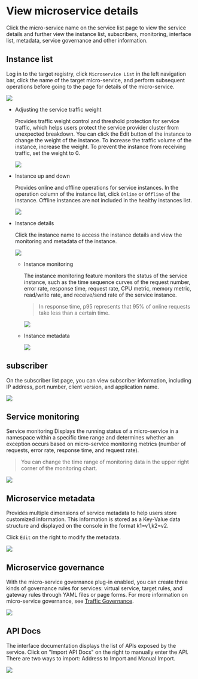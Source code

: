 # View microservice details

Click the micro-service name on the service list page to view the service details and further view the instance list, subscribers, monitoring, interface list, metadata, service governance and other information.

## Instance list

Log in to the target registry, click `Microservice List` in the left navigation bar, click the name of the target micro-service, and perform subsequent operations before going to the page for details of the micro-service.

![](https://docs.daocloud.io/daocloud-docs-images/docs/en/docs/skoala/images/detail01.png)

- Adjusting the service traffic weight

    Provides traffic weight control and threshold protection for service traffic, which helps users protect the service provider cluster from unexpected breakdown. You can click the Edit button of the instance to change the weight of the instance. To increase the traffic volume of the instance, increase the weight. To prevent the instance from receiving traffic, set the weight to 0.

    ![](https://docs.daocloud.io/daocloud-docs-images/docs/en/docs/skoala/images/detail02.png)

- Instance up and down

    Provides online and offline operations for service instances. In the operation column of the instance list, click `Online` or `Offline` of the instance. Offline instances are not included in the healthy instances list.

    ![](https://docs.daocloud.io/daocloud-docs-images/docs/en/docs/skoala/images/detail03.png)

- Instance details

    Click the instance name to access the instance details and view the monitoring and metadata of the instance.

    ![](https://docs.daocloud.io/daocloud-docs-images/docs/en/docs/skoala/images/detail04.png)

    - Instance monitoring

        The instance monitoring feature monitors the status of the service instance, such as the time sequence curves of the request number, error rate, response time, request rate, CPU metric, memory metric, read/write rate, and receive/send rate of the service instance.

        > In response time, p95 represents that 95% of online requests take less than a certain time.

        ![](https://docs.daocloud.io/daocloud-docs-images/docs/en/docs/skoala/images/detail05.png)

    - Instance metadata

        ![](https://docs.daocloud.io/daocloud-docs-images/docs/en/docs/skoala/images/detail06.png)

## subscriber

On the subscriber list page, you can view subscriber information, including IP address, port number, client version, and application name.

![](https://docs.daocloud.io/daocloud-docs-images/docs/en/docs/skoala/images/detail07.png)

## Service monitoring

Service monitoring Displays the running status of a micro-service in a namespace within a specific time range and determines whether an exception occurs based on micro-service monitoring metrics (number of requests, error rate, response time, and request rate).

> You can change the time range of monitoring data in the upper right corner of the monitoring chart.

![](https://docs.daocloud.io/daocloud-docs-images/docs/en/docs/skoala/images/detail08.png)

## Microservice metadata

Provides multiple dimensions of service metadata to help users store customized information. This information is stored as a Key-Value data structure and displayed on the console in the format k1=v1,k2=v2.

Click `Edit` on the right to modify the metadata.

![](https://docs.daocloud.io/daocloud-docs-images/docs/en/docs/skoala/images/detail09.png)

## Microservice governance

With the micro-service governance plug-in enabled, you can create three kinds of governance rules for services: virtual service, target rules, and gateway rules through YAML files or page forms. For more information on micro-service governance, see [Traffic Governance](../../../../mspider/user-guide/traffic-governance/README.md).

![](https://docs.daocloud.io/daocloud-docs-images/docs/en/docs/skoala/images/detail10.png)

## API Docs

The interface documentation displays the list of APIs exposed by the service. Click on "Import API Docs" on the right to manually enter the API. There are two ways to import: Address to Import and Manual Import.

![](https://docs.daocloud.io/daocloud-docs-images/docs/en/docs/skoala/images/detail11.png)
